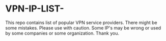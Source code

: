 # VPN-IP-LIST-
This repo contains list of popular VPN service providers. There might be some mistakes. Please use with caution.
Some IP's may be wrong or used by some companies or some organization.
Thank you.
